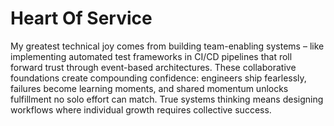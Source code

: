 # Heart Of Service

My greatest technical joy comes from building team-enabling systems – like implementing automated test frameworks in CI/CD pipelines that roll forward trust through event-based architectures. These collaborative foundations create compounding confidence: engineers ship fearlessly, failures become learning moments, and shared momentum unlocks fulfillment no solo effort can match. True systems thinking means designing workflows where individual growth requires collective success.
